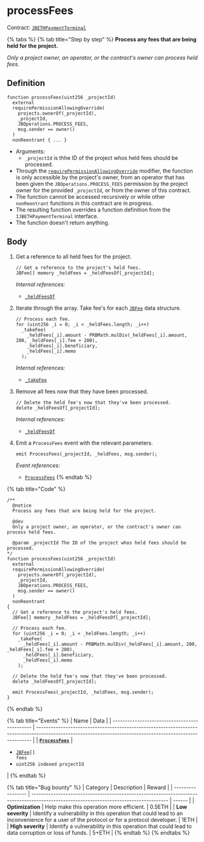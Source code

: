 # processFees

Contract: [`JBETHPaymentTerminal`](../)​‌

{% tabs %}
{% tab title="Step by step" %}
**Process any fees that are being held for the project.**

_Only a project owner, an operator, or the contract's owner can process held fees._

## Definition

```solidity
function processFees(uint256 _projectId)
  external
  requirePermissionAllowingOverride(
    projects.ownerOf(_projectId),
    _projectId,
    JBOperations.PROCESS_FEES,
    msg.sender == owner()
  ) 
  nonReentrant { ... }
```

* Arguments:
  * `_projectId` is thhe ID of the project whos held fees should be processed.
* Through the [`requirePermissionAllowingOverride`](../../../or-abstract/jboperatable/modifiers/requirepermissionallowingoverride.md) modifier, the function is only accessible by the project's owner, from an operator that has been given the `JBOperations.PROCESS_FEES` permission by the project owner for the provided `_projectId`, or from the owner of this contract.
* The function cannot be accessed recursively or while other `nonReentrant` functions in this contract are in progress.
* The resulting function overrides a function definition from the `IJBETHPaymentTerminal` interface.
* The function doesn't return anything.

## Body

1.  Get a reference to all held fees for the project.

    ```solidity
    // Get a reference to the project's held fees.
    JBFee[] memory _heldFees = _heldFeesOf[_projectId];
    ```

    _Internal references:_

    * [`_heldFeesOf`](../properties/_heldFeesOf.md)
2.  Iterate through the array. Take fee's for each [`JBFee`](../../../../data-structures/jbfee.md) data structure.

    ```solidity
    // Process each fee.
    for (uint256 _i = 0; _i < _heldFees.length; _i++)
      _takeFee(
        _heldFees[_i].amount - PRBMath.mulDiv(_heldFees[_i].amount, 200, _heldFees[_i].fee + 200),
        _heldFees[_i].beneficiary,
        _heldFees[_i].memo
      );
    ```

    _Internal references:_

    * [`_takeFee`](_takeFee.md)
3.  Remove all fees now that they have been processed.

    ```solidity
    // Delete the held fee's now that they've been processed.
    delete _heldFeesOf[_projectId];
    ```

    _Internal references:_

    * [`_heldFeesOf`](../properties/_heldFeesOf.md)
4.  Emit a `ProcessFees` event with the relevant parameters.

    ```solidity
    emit ProcessFees(_projectId, _heldFees, msg.sender);
    ```

    _Event references:_

    * [`ProcessFees`](../events/processfees.md)
{% endtab %}

{% tab title="Code" %}
```solidity
/**
  @notice
  Process any fees that are being held for the project.

  @dev
  Only a project owner, an operator, or the contract's owner can process held fees.

  @param _projectId The ID of the project whos held fees should be processed.
*/
function processFees(uint256 _projectId)
  external
  requirePermissionAllowingOverride(
    projects.ownerOf(_projectId),
    _projectId,
    JBOperations.PROCESS_FEES,
    msg.sender == owner()
  ) 
  nonReentrant
{
  // Get a reference to the project's held fees.
  JBFee[] memory _heldFees = _heldFeesOf[_projectId];

  // Process each fee.
  for (uint256 _i = 0; _i < _heldFees.length; _i++)
    _takeFee(
      _heldFees[_i].amount - PRBMath.mulDiv(_heldFees[_i].amount, 200, _heldFees[_i].fee + 200),
      _heldFees[_i].beneficiary,
      _heldFees[_i].memo
    );

  // Delete the held fee's now that they've been processed.
  delete _heldFeesOf[_projectId];

  emit ProcessFees(_projectId, _heldFees, msg.sender);
}
```
{% endtab %}

{% tab title="Events" %}
| Name                                          | Data                                                                                                                                                       |
| --------------------------------------------- | ---------------------------------------------------------------------------------------------------------------------------------------------------------- |
| [**`ProcessFees`**](../events/processfees.md) | <ul><li><a href="../../../../data-structures/jbfee.md"><code>JBFee</code></a><code>[] fees</code></li><li><code>uint256 indexed projectId</code></li></ul> |
{% endtab %}

{% tab title="Bug bounty" %}
| Category          | Description                                                                                                                            | Reward |
| ----------------- | -------------------------------------------------------------------------------------------------------------------------------------- | ------ |
| **Optimization**  | Help make this operation more efficient.                                                                                               | 0.5ETH |
| **Low severity**  | Identify a vulnerability in this operation that could lead to an inconvenience for a user of the protocol or for a protocol developer. | 1ETH   |
| **High severity** | Identify a vulnerability in this operation that could lead to data corruption or loss of funds.                                        | 5+ETH  |
{% endtab %}
{% endtabs %}

